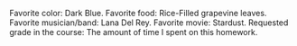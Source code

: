 Favorite color: Dark Blue.
Favorite food: Rice-Filled grapevine leaves.
Favorite musician/band: Lana Del Rey.
Favorite movie: Stardust.
Requested grade in the course: The amount of time I spent on this homework.